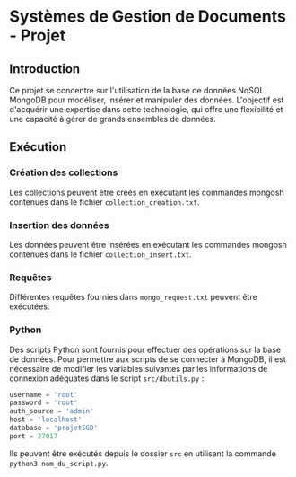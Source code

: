 # Systèmes de Gestion de Documents - Projet

## Introduction

Ce projet se concentre sur l'utilisation de la base de données NoSQL MongoDB pour modéliser, insérer et manipuler des
données. L'objectif est d'acquérir une expertise dans cette technologie, qui offre une flexibilité et une capacité à
gérer de grands ensembles de données.

## Exécution

### Création des collections

Les collections peuvent être créés en exécutant les commandes mongosh contenues dans le
fichier `collection_creation.txt`.

### Insertion des données

Les données peuvent être insérées en exécutant les commandes mongosh contenues dans le fichier `collection_insert.txt`.

### Requêtes

Différentes requêtes fournies dans `mongo_request.txt` peuvent être exécutées.

### Python

Des scripts Python sont fournis pour effectuer des opérations sur la base de données. Pour permettre aux scripts de se
connecter à MongoDB, il est nécessaire de modifier les variables suivantes par les informations de connexion adéquates dans le script `src/dbutils.py` :

```python
username = 'root'
password = 'root'
auth_source = 'admin'
host = 'localhost'
database = 'projetSGD'
port = 27017
```

Ils peuvent être exécutés depuis le dossier `src` en utilisant la commande `python3 nom_du_script.py`.